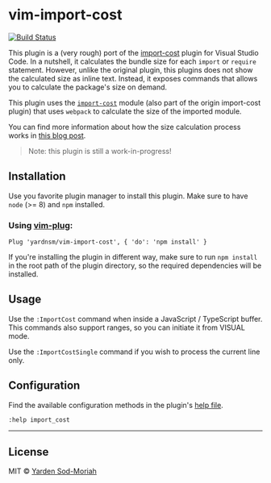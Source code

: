 # vim-import-cost

[![Build Status](https://travis-ci.org/yardnsm/vim-import-cost.svg?branch=master)](https://travis-ci.org/yardnsm/vim-import-cost)

This plugin is a (very rough) port of the [import-cost](https://github.com/wix/import-cost) plugin
for Visual Studio Code. In a nutshell, it calculates the bundle size for each `import` or `require`
statement. However, unlike the original plugin, this plugins does not show the calculated size as
inline text. Instead, it exposes commands that allows you to calculate the package's size on demand.

This plugin uses the
[`import-cost`](https://github.com/wix/import-cost/tree/master/packages/import-cost) module (also
part of the origin import-cost plugin) that uses `webpack` to calculate the size of the imported
module.

You can find more information about how the size calculation process works in [this blog
post](https://hackernoon.com/keep-your-bundle-size-under-control-with-import-cost-vscode-extension-5d476b3c5a76).

> Note: this plugin is still a work-in-progress!

## Installation

Use you favorite plugin manager to install this plugin. Make sure to have `node` (>= 8) and `npm`
installed.

### Using [vim-plug](https://github.com/junegunn/vim-plug):

```vim
Plug 'yardnsm/vim-import-cost', { 'do': 'npm install' }
```

If you're installing the plugin in different way, make sure to run `npm install` in the root path of
the plugin directory, so the required dependencies will be installed.

## Usage

Use the `:ImportCost` command when inside a JavaScript / TypeScript buffer. This commands also
support ranges, so you can initiate it from VISUAL mode.

Use the `:ImportCostSingle` command if you wish to process the current line only.

## Configuration

Find the available configuration methods in the plugin's [help file](./doc/import_cost.txt).

```vim
:help import_cost
```

---

## License

MIT © [Yarden Sod-Moriah](http://yardnsm.net/)
